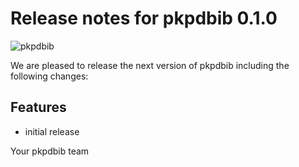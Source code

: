 # Release notes for pkpdbib 0.1.0
![pkpdbib](https://github.com/matthiaskoenig/pkpdbib/raw/develop/docs/images/favicon/pkpdbib-100x100-300dpi.png)

We are pleased to release the next version of pkpdbib including the 
following changes:

## Features
- initial release

Your pkpdbib team
